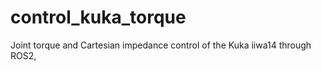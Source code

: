 # control_kuka_torque
Joint torque and Cartesian impedance control of the Kuka iiwa14 through ROS2,

